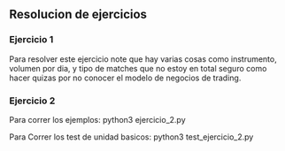 ## Resolucion de ejercicios

### Ejercicio 1

Para resolver este ejercicio note que hay varias cosas como instrumento, volumen por dia, y tipo de matches que no estoy en total seguro como hacer quizas por no conocer el modelo de negocios de trading.

### Ejercicio 2

Para correr los ejemplos: python3 ejercicio_2.py

Para Correr los test de unidad basicos: python3 test_ejercicio_2.py